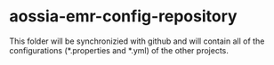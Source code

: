 # aossia-emr-config-repository
This folder will be synchronizied with github and will contain all of the configurations (*.properties and *.yml) of the other projects.

